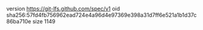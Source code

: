 version https://git-lfs.github.com/spec/v1
oid sha256:57fd4fb756962ead724e4a96d4e97369e398a31d7ff6e521a1b1d37c86ba710e
size 1149
